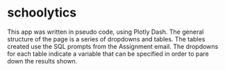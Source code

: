 # schoolytics

This app was written in pseudo code, using Plotly Dash. The general structure of the page is a series of dropdowns and tables. The tables created use the SQL prompts from the Assignment email. The dropdowns for each table indicate a variable that can be specified in order to pare down the results shown.
